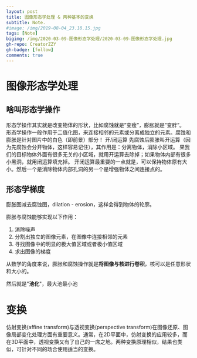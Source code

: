```yaml
---
layout: post
title: 图像形态学处理 & 两种基本的变换
subtitle: Note.
#image: /img/2019-08-04_23.18.15.jpg
tags: [Note]
bigimg: /img/2020-03-09-图像形态学处理/2020-03-09-图像形态学处理.jpg
gh-repo: CreatorZZY
gh-badge: [follow]
comments: true
---
```


图像形态学处理
===
## 啥叫形态学操作
形态学操作其实就是改变物体的形状，比如腐蚀就是”变瘦”，膨胀就是”变胖”。
形态学操作一般作用于二值化图，来连接相邻的元素或分离成独立的元素。腐蚀和膨胀是针对图片中的白色（即前景）部分！
开/闭运算
先腐蚀后膨胀叫开运算（因为先腐蚀会分开物体，这样容易记住），其作用是：分离物体，消除小区域。
果我们的目标物体外面有很多无关的小区域，就用开运算去除掉；如果物体内部有很多小黑洞，就用闭运算填充掉。
开闭运算最重要的一点就是，可以保持物体原有大小。然后一个是消除物体内部孔洞的另一个是增强物体之间连接点的。

## 形态学梯度
膨胀图减去腐蚀图，dilation - erosion，这样会得到物体的轮廓。

膨胀与腐蚀能够实现以下作用：
1. 消除噪声
2. 分割出独立的图像元素，在图像中连接相邻的元素
3. 寻找图像中的明显的极大值区域或者极小值区域
4. 求出图像的梯度

从数学的角度来说，膨胀和腐蚀操作就是**将图像与核进行卷积**，核可以是任意形状和大小的。

然后就是"**池化**"，最大池最小池

变换
===
仿射变换(affine transform)与透视变换(perspective transform)在图像还原、图像局部变化处理方面有重要意义。通常，在2D平面中，仿射变换的应用较多，而在3D平面中，透视变换又有了自己的一席之地。两种变换原理相似，结果也类似，可针对不同的场合使用适当的变换。